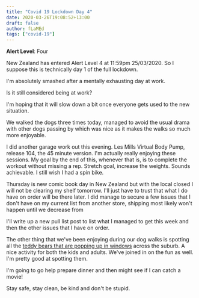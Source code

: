 ```yaml
---
title: "Covid 19 Lockdown Day 4"
date: 2020-03-26T19:08:52+13:00
draft: false
author: fLaMEd
tags: ["covid-19"]
---
```


**Alert Level**: Four

New Zealand has entered Alert Level 4 at 11:59pm 25/03/2020. So I suppose this is technically day 1 of the full lockdown.

I'm absolutely smashed after a mentally exhausting day at work.

Is it still considered being at work?

I'm hoping that it will slow down a bit once everyone gets used to the new situation. 

We walked the dogs three times today, managed to avoid the usual drama with other dogs passing by which was nice as it makes the walks so much more enjoyable.

I did another garage work out this evening. Les Mills Virtual Body Pump, release 104, the 45 minute version. I'm actually really enjoying these sessions. My goal by the end of this, whenever that is, is to complete the workout without missing a rep. Stretch goal, increase the weights. Sounds achievable. I still wish I had a spin bike.

Thursday is new comic book day in New Zealand but with the local closed I will not be clearing my shelf tomorrow. I'll just have to trust that what I do have on order will be there later. I did manage to secure a few issues that I don't have on my current list from another store, shipping most likely won't happen until we decrease from 

I'll write up a new pull list post to list what I managed to get this week and then the other issues that I have on order.

The other thing that we've been enjoying during our dog walks is spotting all the [teddy bears that are popping up in windows](https://www.rnz.co.nz/news/national/412602/teddy-bears-in-windows-to-cheer-up-kids-during-lockdown) across the suburb. A nice activity for both the kids and adults. We've joined in on the fun as well. I'm pretty good at spotting them.

I'm going to go help prepare dinner and then might see if I can catch a movie!

Stay safe, stay clean, be kind and don't be stupid.